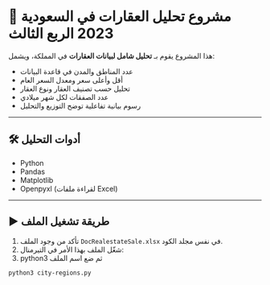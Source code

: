 # 🏡  مشروع تحليل العقارات في السعودية 2023 الربع الثالث

هذا المشروع يقوم بـ **تحليل شامل لبيانات العقارات** في المملكة، ويشمل:

- عدد المناطق والمدن في قاعدة البيانات
- أقل وأعلى سعر ومعدل السعر العام
- تحليل حسب تصنيف العقار ونوع العقار
- عدد الصفقات لكل شهر ميلادي
- رسوم بيانية تفاعلية توضح التوزيع والتحليل

---

## 🛠️ أدوات التحليل

- Python
- Pandas
- Matplotlib
- Openpyxl (لقراءة ملفات Excel)

---

## ▶️ طريقة تشغيل الملف

1. تأكد من وجود الملف `DocRealestateSale.xlsx` في نفس مجلد الكود.
2. شغّل الملف بهذا الأمر في التيرمنال:
3. python3 ثم ضع اسم الملف

```bash
python3 city-regions.py
